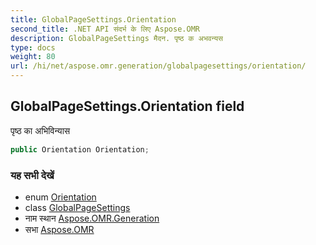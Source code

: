 ```yaml
---
title: GlobalPageSettings.Orientation
second_title: .NET API संदर्भ के लिए Aspose.OMR
description: GlobalPageSettings मैदन. पृष्ठ क अभवन्यस
type: docs
weight: 80
url: /hi/net/aspose.omr.generation/globalpagesettings/orientation/
---
```

## GlobalPageSettings.Orientation field

पृष्ठ का अभिविन्यास

```csharp
public Orientation Orientation;
```

### यह सभी देखें

* enum [Orientation](../../orientation/)
* class [GlobalPageSettings](../)
* नाम स्थान [Aspose.OMR.Generation](../../globalpagesettings/)
* सभा [Aspose.OMR](../../../)


